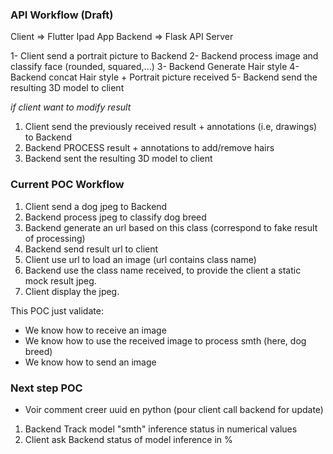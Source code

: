 
### API Workflow (Draft)
Client => Flutter Ipad App
Backend => Flask API Server

1- Client send a portrait picture to Backend
2- Backend process image and classify face (rounded, squared,...)
3- Backend Generate Hair style
4- Backend concat Hair style + Portrait picture received
5- Backend send the resulting 3D model to client

_if client want to modify result_
1. Client send the previously received result + annotations (i.e, drawings) to Backend
2. Backend PROCESS result + annotations to add/remove hairs
3. Backend sent the resulting 3D model to client

### Current POC Workflow

1. Client send a dog jpeg to Backend
2. Backend process jpeg to classify dog breed
3. Backend generate an url based on this class (correspond to fake result of processing)
4. Backend send result url to client
4. Client use url to load an image (url contains class name)
5. Backend use the class name received, to provide the client a static mock result jpeg.
6. Client display the jpeg.

This POC just validate:
- We know how to receive an image
- We know how to use the received image to process smth (here, dog breed)
- We know how to send an image

### Next step POC
- Voir comment creer uuid en python (pour client call backend for update)

1. Backend Track model "smth" inference status in numerical values 
2. Client ask Backend status of model inference in %